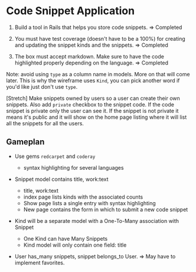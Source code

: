 # Code Snippet Application

1. Build a tool in Rails that helps you store code snippets. => Completed

2. You must have test coverage (doesn't have to be a 100%) for creating and updating the snippet kinds and the snippets. => Completed

3. The box must accept markdown. Make sure to have the code highlighted properly depending on the language. => Completed

Note: avoid using `type` as a column name in models. More on that will come later. This is why the wireframe uses `Kind`, you can pick another word if you'd like just don't use `type`.  

[Stretch] Make snippets owned by users so a user can create their own snippets. Also add `private` checkbox to the snippet code. If the code snippet is private only the user can see it. If the snippet is not private it means it's public and it will show on the home page listing where it will list all the snippets for all the users.

## Gameplan

- Use gems `redcarpet` and `coderay`
  - syntax highlighting for several languages

- Snippet model contains title, work:text
  - title, work:text
  - index page lists kinds with the associated counts
  - Show page lists a single entry with syntax highlighting
  - New page contains the form in which to submit a new code snippet

- Kind will be a separate model with a One-To-Many association with Snippet
  - One Kind can have Many Snippets
  - Kind model will only contain one field: title

- User has_many snippets, snippet belongs_to User. => May have to implement favorites.
